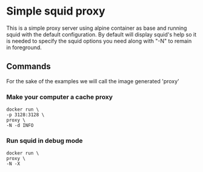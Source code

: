 # Simple squid proxy

This is a simple proxy server using alpine container as base and running squid
with the default configuration. By default will display squid's help so it is
needed to specify the squid options you need along with "-N" to remain in
foreground.

## Commands

For the sake of the examples we will call the image generated 'proxy'

### Make your computer a cache proxy
```
docker run \
-p 3128:3128 \
proxy \
-N -d INFO
```
### Run squid in debug mode
```
docker run \
proxy \
-N -X
```
